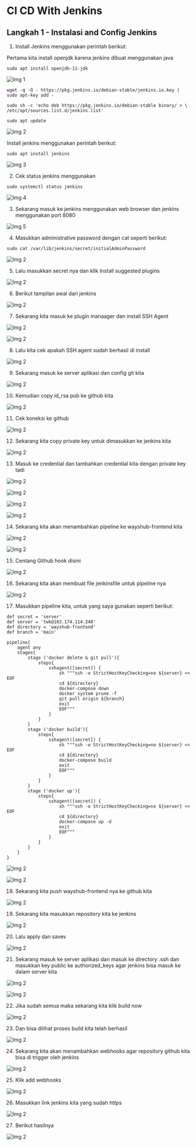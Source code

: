 # CI CD With Jenkins

## Langkah 1 - Instalasi and Config Jenkins

1. Install Jenkins menggunakan perintah berikut:

Pertama kita install openjdk karena jenkins dibuat menggunakan java

```
sudo apt install openjdk-11-jdk
```

![Img 1](assets/1.png)

```
wget -q -O - https://pkg.jenkins.io/debian-stable/jenkins.io.key | sudo apt-key add -
```

```
sudo sh -c 'echo deb https://pkg.jenkins.io/debian-stable binary/ > \
/etc/apt/sources.list.d/jenkins.list'
```

```
sudo apt update
```

![Img 2](assets/2.png)

Install jenkins menggunakan perintah berikut:

```
sudo apt install jenkins
```

![Img 3](assets/3.png)

2. Cek status jenkins menggunakan 

```
sudo systemctl status jenkins
```

![Img 4](assets/4.png)

3. Sekarang masuk ke jenkins menggunakan web browser dan jenkins menggunakan port 8080

![Img 5](assets/5.png)

4. Masukkan administrative password dengan cat seperti berikut:

```
sudo cat /var/lib/jenkins/secret/initialAdminPassword
```

![Img 2](assets/6.png)

5. Lalu masukkan secret nya dan klik Install suggested plugins

![Img 2](assets/7.png)

6. Berikut tampilan awal dari jenkins

![Img 2](assets/8.png)

7. Sekarang kita masuk ke plugin manaager dan install SSH Agent

![Img 2](assets/16.png)

![Img 2](assets/9.png)

8. Lalu kita cek apakah SSH agent sudah berhasil di install

![Img 2](assets/10.png)

9. Sekarang masuk ke server aplikasi dan config git kita

![Img 2](assets/11.png)

10. Kemudian copy id_rsa pub ke github kita

![Img 2](assets/12.png)

11. Cek koneksi ke github

![Img 2](assets/13.png)

12. Sekarang kita copy private key untuk dimasukkan ke jenkins kita

![Img 2](assets/14.png)

13. Masuk ke credential dan tambahkan credential kita dengan private key tadi

![Img 2](assets/16.png)

![Img 2](assets/17.png)

![Img 2](assets/18.png)

![Img 2](assets/19.png)

14. Sekarang kita akan menambahkan pipeline ke wayshub-frontend kita

![Img 2](assets/20.png)

![Img 2](assets/21.png)

15. Centang Github hook disini

![Img 2](assets/22.png)

16. Sekarang kita akan membuat file jenkinsfile untuk pipeline nya

![Img 2](assets/23.png)

17. Masukkan pipeline kita, untuk yang saya gunakan seperti berikut:

```
def secret = 'server'
def server = 'twk@103.174.114.240'
def directory = 'wayshub-frontend'
def branch = 'main'

pipeline{
    agent any
    stages{
        stage ('docker delete & git pull'){
            steps{
                sshagent([secret]) {
                    sh """ssh -o StrictHostKeyChecking=no ${server} << EOF
                    cd ${directory}
                    docker-compose down
                    docker system prune -f
                    git pull origin ${branch}
                    exit
                    EOF"""
                }
            }
        }
        stage ('docker build'){
            steps{
                sshagent([secret]) {
                    sh """ssh -o StrictHostKeyChecking=no ${server} << EOF
                    cd ${directory}
                    docker-compose build
                    exit
                    EOF"""
                }
            }
        }
        stage ('docker up'){
            steps{
                sshagent([secret]) {
                    sh """ssh -o StrictHostKeyChecking=no ${server} << EOF
                    cd ${directory}
                    docker-compose up -d
                    exit
                    EOF"""
                }
            }
        }
    }
}
```

![Img 2](assets/24.png)

![Img 2](assets/25.png)

18. Sekarang kita push wayshub-frontend nya ke github kita

![Img 2](assets/26.png)

19. Sekarang kita masukkan repository kita ke jenkins

![Img 2](assets/28.png)

20. Lalu apply dan savev

![Img 2](assets/29.png)

21. Sekarang masuk ke server aplikasi dan masuk ke directory .ssh dan masukkan key public ke authorized_keys agar jenkins bisa masuk ke dalam server kita

![Img 2](assets/30.png)

![Img 2](assets/31.png)

22. Jika sudah semua maka sekarang kita klik build now

![Img 2](assets/32.png)

23. Dan bisa dilihat proses build kita telah berhasil

![Img 2](assets/33.png)

24. Sekarang kita akan menambahkan webhooks agar repository github kita bisa di trigger oleh jenkins

![Img 2](assets/34.png)

25. Klik add webhooks

![Img 2](assets/35.png)

26. Masukkan link jenkins kita yang sudah https

![Img 2](assets/36.png)

27. Berikut hasilnya

![Img 2](assets/37.png)
